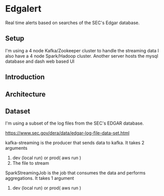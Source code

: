 # Edgalert

Real time alerts based on searches of the SEC's Edgar database.

## Setup
I'm using a 4 node Kafka/Zookeeper cluster to handle the streaming data
I also have a 4 node Spark/Hadoop cluster.
Another server hosts the mysql database and dash web based UI


## Introduction

## Architecture

## Dataset
I'm using a subset of the log files from the SEC's EDGAR database.

https://www.sec.gov/dera/data/edgar-log-file-data-set.html


kafka-streaming is the producer that sends data to kafka.
It takes 2 arguments

1) dev (local run) or prod( aws run )
2) The file to stream

SparkStreamingJob is the job that consumes the data and 
performs aggregations.
It takes 1 argument

1) dev (local run) or prod( aws run )

